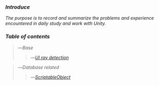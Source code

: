 ### *Introduce*
*The purpose is to record and summarize the problems and experience encountered in daily study and work with Unity.*  
### *Table of contents*  
>—*Base*
>>—[*UI ray detection*](Base/UIRayDetect.md)

>—*Database related*  
>>—[*ScriptableObject*](Database-Related/ScriptableObject.md)  
